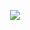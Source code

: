 <br /> <br /> <br />
#
<div align="center">
<br /> <br /> <br /> <br /> <br /> <br />
<img src="https://github.com/user-attachments/assets/975d23d2-439b-45c7-a4c6-164bd8dce140">
<br /> <br /> <br /> <br /> <br /> <br />

#
<br /> <br /> <br />
